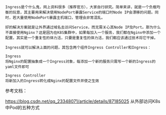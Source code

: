 ```
Ingress是个什么鬼，网上资料很多（推荐官方），大家自行研究。简单来讲，就是一个负载均衡的玩意，其主要用来解决使用NodePort暴露Service的端口时Node IP会漂移的问题。同时，若大量使用NodePort暴露主机端口，管理会非常混乱。

好的解决方案就是让外界通过域名去访问Service，而无需关心其Node IP及Port。那为什么不直接使用Nginx？这是因为在K8S集群中，如果每加入一个服务，我们都在Nginx中添加一个配置，其实是一个重复性的体力活，只要是重复性的体力活，我们都应该通过技术将它干掉。

Ingress就可以解决上面的问题，其包含两个组件Ingress Controller和Ingress：

Ingress
将Nginx的配置抽象成一个Ingress对象，每添加一个新的服务只需写一个新的Ingress的yaml文件即可

Ingress Controller
将新加入的Ingress转化成Nginx的配置文件并使之生效
```

参考文档：

https://blog.csdn.net/qq_23348071/article/details/87185025  从外部访问K8s中Pod的五种方式
